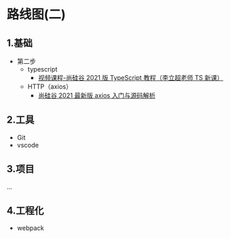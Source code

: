# 路线图(二)

## 1.基础

- 第二步
  - typescript
    - [视频课程-尚硅谷 2021 版 TypeScript 教程（李立超老师 TS 新课）](https://www.bilibili.com/video/BV1Xy4y1v7S2)
  - HTTP（axios）
    - [尚硅谷 2021 最新版 axios 入门与源码解析](https://www.bilibili.com/video/BV1wr4y1K7tq)

## 2.工具

- Git
- vscode

## 3.项目

...

## 4.工程化

- webpack
